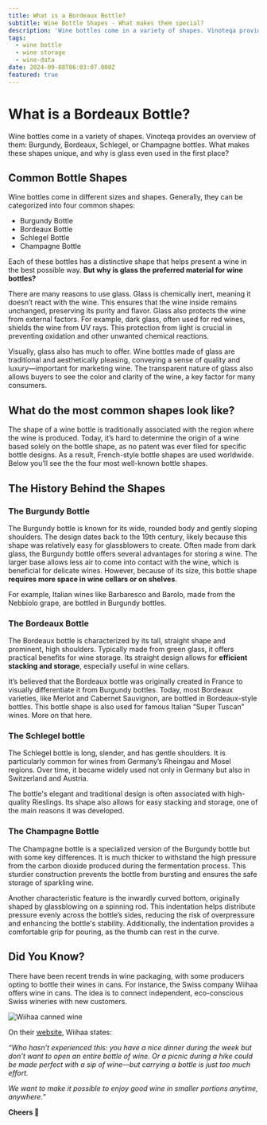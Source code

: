 ```yaml
---
title: What is a Bordeaux Bottle?
subtitle: Wine Bottle Shapes - What makes them special?
description: 'Wine bottles come in a variety of shapes. Vinoteqa provides an overview of them: Burgundy, Bordeaux, Schlegel, or Champagne bottles. What makes these shapes unique, and why is glass even used in the first place?'
tags:
  - wine bottle
  - wine storage
  - wine-data
date: 2024-09-08T06:03:07.000Z
featured: true
---
```


# What is a Bordeaux Bottle?

Wine bottles come in a variety of shapes. Vinoteqa provides an overview of them: Burgundy, Bordeaux, Schlegel, or Champagne bottles. What makes these shapes unique, and why is glass even used in the first place?

## Common Bottle Shapes

Wine bottles come in different sizes and shapes. Generally, they can be categorized into four common shapes:

- Burgundy Bottle
- Bordeaux Bottle
- Schlegel Bottle
- Champagne Bottle

Each of these bottles has a distinctive shape that helps present a wine in the best possible way. **But why is glass the preferred material for wine bottles?**

There are many reasons to use glass. Glass is chemically inert, meaning it doesn’t react with the wine. This ensures that the wine inside remains unchanged, preserving its purity and flavor. Glass also protects the wine from external factors. For example, dark glass, often used for red wines, shields the wine from UV rays. This protection from light is crucial in preventing oxidation and other unwanted chemical reactions.

Visually, glass also has much to offer. Wine bottles made of glass are traditional and aesthetically pleasing, conveying a sense of quality and luxury—important for marketing wine. The transparent nature of glass also allows buyers to see the color and clarity of the wine, a key factor for many consumers.

## What do the most common shapes look like?

The shape of a wine bottle is traditionally associated with the region where the wine is produced. Today, it’s hard to determine the origin of a wine based solely on the bottle shape, as no patent was ever filed for specific bottle designs. As a result, French-style bottle shapes are used worldwide. Below you’ll see the the four most well-known bottle shapes.

## The History Behind the Shapes

### **The Burgundy Bottle**

The Burgundy bottle is known for its wide, rounded body and gently sloping shoulders. The design dates back to the 19th century, likely because this shape was relatively easy for glassblowers to create. Often made from dark glass, the Burgundy bottle offers several advantages for storing a wine. The larger base allows less air to come into contact with the wine, which is beneficial for delicate wines. However, because of its size, this bottle shape **requires more space in wine cellars or on shelves**.

For example, Italian wines like Barbaresco and Barolo, made from the Nebbiolo grape, are bottled in Burgundy bottles.

### **The Bordeaux Bottle**

The Bordeaux bottle is characterized by its tall, straight shape and prominent, high shoulders. Typically made from green glass, it offers practical benefits for wine storage. Its straight design allows for **efficient stacking and storage**, especially useful in wine cellars.

It’s believed that the Bordeaux bottle was originally created in France to visually differentiate it from Burgundy bottles. Today, most Bordeaux varieties, like Merlot and Cabernet Sauvignon, are bottled in Bordeaux-style bottles. This bottle shape is also used for famous Italian “Super Tuscan” wines. More on that here.

### **The Schlegel bottle**

The Schlegel bottle is long, slender, and has gentle shoulders. It is particularly common for wines from Germany’s Rheingau and Mosel regions. Over time, it became widely used not only in Germany but also in Switzerland and Austria. 

The bottle's elegant and traditional design is often associated with high-quality Rieslings. Its shape also allows for easy stacking and storage, one of the main reasons it was developed.

### **The Champagne Bottle**

The Champagne bottle is a specialized version of the Burgundy bottle but with some key differences. It is much thicker to withstand the high pressure from the carbon dioxide produced during the fermentation process. This sturdier construction prevents the bottle from bursting and ensures the safe storage of sparkling wine.

Another characteristic feature is the inwardly curved bottom, originally shaped by glassblowing on a spinning rod. This indentation helps distribute pressure evenly across the bottle’s sides, reducing the risk of overpressure and enhancing the bottle's stability. Additionally, the indentation provides a comfortable grip for pouring, as the thumb can rest in the curve.

## Did You Know?

There have been recent trends in wine packaging, with some producers opting to bottle their wines in cans. For instance, the Swiss company Wiihaa offers wine in cans. The idea is to connect independent, eco-conscious Swiss wineries with new customers.

![Wiihaa canned wine](/imgs-blog/common-bottle-shapes.png)

On their [website](www.wiihaa.ch), Wiihaa states:

_“Who hasn’t experienced this: you have a nice dinner during the week but don’t want to open an entire bottle of wine. Or a picnic during a hike could be made perfect with a sip of wine—but carrying a bottle is just too much effort._ 

_We want to make it possible to enjoy good wine in smaller portions anytime, anywhere.”_

**Cheers 🍷**
